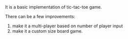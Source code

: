 It is a basic implementation of tic-tac-toe game.

There can be a few improvements:
1. make it a multi-player based on number of player input 
2. make it a custom size board game. 
